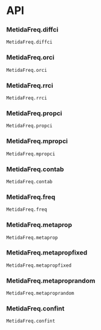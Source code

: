 # API

### MetidaFreq.diffci
```@docs
MetidaFreq.diffci
```

### MetidaFreq.orci
```@docs
MetidaFreq.orci
```

### MetidaFreq.rrci
```@docs
MetidaFreq.rrci
```

### MetidaFreq.propci
```@docs
MetidaFreq.propci
```

### MetidaFreq.mpropci
```@docs
MetidaFreq.mpropci
```

### MetidaFreq.contab
```@docs
MetidaFreq.contab
```

### MetidaFreq.freq
```@docs
MetidaFreq.freq
```

### MetidaFreq.metaprop
```@docs
MetidaFreq.metaprop
```

### MetidaFreq.metapropfixed
```@docs
MetidaFreq.metapropfixed
```

### MetidaFreq.metaproprandom
```@docs
MetidaFreq.metaproprandom
```

### MetidaFreq.confint
```@docs
MetidaFreq.confint
```
